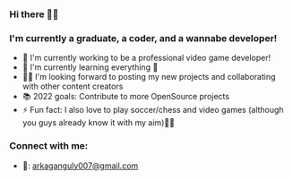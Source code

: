 ### Hi there  👋👋

### I'm currently a graduate, a coder, and a wannabe developer!
- 🏢 I'm currently working to be a professional video game developer!
- 🏫 I'm currently learning everything 🤣
- 👨‍💻 I'm looking forward to posting my new projects and collaborating with other content creators
- 📚 2022 goals: Contribute to more OpenSource projects
- ⚡ Fun fact: I also love to play soccer/chess and video games (although you guys already know it with my aim)🤷‍♂️


### Connect with me:
- 📧: arkaganguly007@gmail.com


